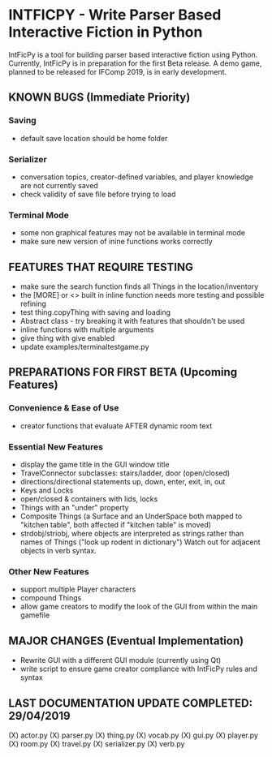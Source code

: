# INTFICPY - Write Parser Based Interactive Fiction in Python
IntFicPy is a tool for building parser based interactive fiction using Python. Currently, IntFicPy is in preparation for the first Beta release. A demo game, planned to be released for IFComp 2019, is in early development.

## KNOWN BUGS (Immediate Priority)
### Saving
+ default save location should be home folder
### Serializer
+ conversation topics, creator-defined variables, and player knowledge are not currently saved
+ check validity of save file before trying to load
### Terminal Mode
+ some non graphical features may not be available in terminal mode
+ make sure new version of inine functions works correctly

## FEATURES THAT REQUIRE TESTING
+ make sure the search function finds all Things in the location/inventory
+ the [MORE] or <<m>> built in inline function needs more testing and possible refining
+ test thing.copyThing with saving and loading
+ Abstract class - try breaking it with features that shouldn't be used
+ inline functions with multiple arguments
+ give thing with give enabled
+ update examples/terminaltestgame.py

##  PREPARATIONS FOR FIRST BETA (Upcoming Features)
### Convenience & Ease of Use
+ creator functions that evaluate AFTER dynamic room text
### Essential New Features
+ display the game title in the GUI window title
+ TravelConnector subclasses: stairs/ladder, door (open/closed)
+ directions/directional statements up, down, enter, exit, in, out
+ Keys and Locks
+ open/closed & containers with lids, locks
+ Things with an "under" property
+ Composite Things (a Surface and an UnderSpace both mapped to "kitchen table", both affected if "kitchen table" is moved)
+ strdobj/striobj, where objects are interpreted as strings rather than names of Things ("look up rodent in dictionary") Watch out for adjacent objects in verb syntax.
### Other New Features
+ support multiple Player characters
+ compound Things
+ allow game creators to modify the look of the GUI from within the main gamefile

## MAJOR CHANGES (Eventual Implementation)
+ Rewrite GUI with a different GUI module (currently using Qt)
+ write script to ensure game creator compliance with IntFicPy rules and syntax

## LAST DOCUMENTATION UPDATE COMPLETED: 29/04/2019
(X) actor.py
(X) parser.py
(X) thing.py
(X) vocab.py
(X) gui.py
(X) player.py
(X) room.py
(X) travel.py
(X) serializer.py
(X) verb.py
